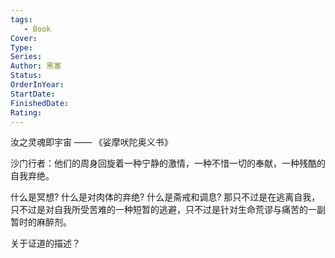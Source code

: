 ```yaml
---
tags: 
   - Book 
Cover: 
Type:
Series: 
Author: 黑塞
Status: 
OrderInYear:
StartDate:
FinishedDate:
Rating: 
---
```




汝之灵魂即宇宙 —— 《娑摩吠陀奥义书》

沙门行者：他们的周身回旋着一种宁静的激情，一种不惜一切的奉献，一种残酷的自我弃绝。

什么是冥想? 什么是对肉体的弃绝? 什么是斋戒和调息? 
那只不过是在逃离自我，只不过是对自我所受苦难的一种短暂的逃避，只不过是针对生命荒谬与痛苦的一副暂时的麻醉剂。


关于证道的描述？







